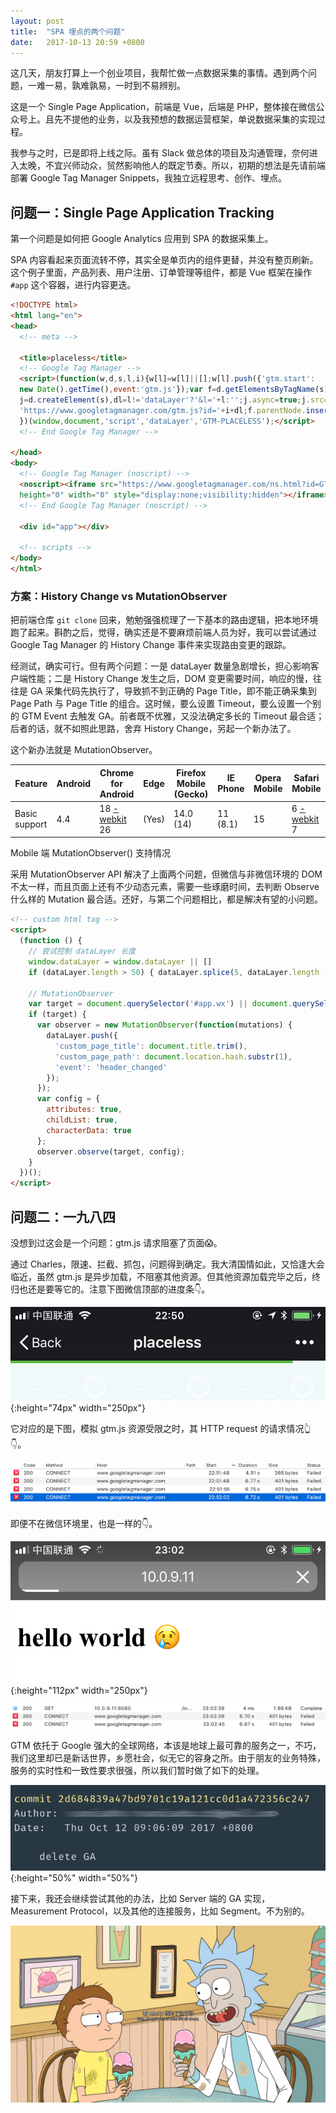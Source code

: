 ```yaml
---
layout: post
title:  "SPA 埋点的两个问题"
date:   2017-10-13 20:59 +0800
---
```


这几天，朋友打算上一个创业项目，我帮忙做一点数据采集的事情。遇到两个问题，一难一易，孰难孰易，一时到不易辨别。

这是一个 Single Page Application，前端是 Vue，后端是 PHP，整体接在微信公众号上。且先不提他的业务，以及我预想的数据运营框架，单说数据采集的实现过程。

我参与之时，已是即将上线之际。虽有 Slack 做总体的项目及沟通管理，奈何进入太晚，不宜兴师动众，贸然影响他人的既定节奏。所以，初期的想法是先请前端部署 Google Tag Manager Snippets，我独立远程思考、创作、埋点。

## 问题一：Single Page Application Tracking

第一个问题是如何把 Google Analytics 应用到 SPA 的数据采集上。

SPA 内容看起来页面流转不停，其实全是单页内的组件更替，并没有整页刷新。这个例子里面，产品列表、用户注册、订单管理等组件，都是 Vue 框架在操作 `#app` 这个容器，进行内容更迭。

```html
<!DOCTYPE html>
<html lang="en">
<head>
  <!-- meta -->
  
  <title>placeless</title>
  <!-- Google Tag Manager -->
  <script>(function(w,d,s,l,i){w[l]=w[l]||[];w[l].push({'gtm.start':
  new Date().getTime(),event:'gtm.js'});var f=d.getElementsByTagName(s)[0],
  j=d.createElement(s),dl=l!='dataLayer'?'&l='+l:'';j.async=true;j.src=
  'https://www.googletagmanager.com/gtm.js?id='+i+dl;f.parentNode.insertBefore(j,f);
  })(window,document,'script','dataLayer','GTM-PLACELESS');</script>
  <!-- End Google Tag Manager -->
  
</head>
<body>
  <!-- Google Tag Manager (noscript) -->
  <noscript><iframe src="https://www.googletagmanager.com/ns.html?id=GTM-PLACELESS"
  height="0" width="0" style="display:none;visibility:hidden"></iframe></noscript>
  <!-- End Google Tag Manager (noscript) -->
  
  <div id="app"></div>
  
  <!-- scripts -->
</body>
</html>
```

### 方案：History Change vs MutationObserver

把前端仓库 `git clone` 回来，勉勉强强梳理了一下基本的路由逻辑，把本地环境跑了起来。斟酌之后，觉得，确实还是不要麻烦前端人员为好，我可以尝试通过 Google Tag Manager 的 History Change 事件来实现路由变更的跟踪。

经测试，确实可行。但有两个问题：一是 dataLayer 数量急剧增长，担心影响客户端性能；二是 History Change 发生之后，DOM 变更需要时间，响应的慢，往往是 GA 采集代码先执行了，导致抓不到正确的 Page Title，即不能正确采集到 Page Path 与 Page Title 的组合。这时候，要么设置 Timeout，要么设置一个别的 GTM Event 去触发 GA。前者既不优雅，又没法确定多长的 Timeout 最合适；后者的话，就不如照此思路，舍弃 History Change，另起一个新办法了。

这个新办法就是 MutationObserver。

| Feature       | Android | Chrome for Android                       | Edge  | Firefox Mobile (Gecko) | IE Phone | Opera Mobile | Safari Mobile                            |
| ------------- | ------- | ---------------------------------------- | ----- | ---------------------- | -------- | ------------ | ---------------------------------------- |
| Basic support | 4.4     | 18 [-webkit](https://developer.mozilla.org/en-US/docs/Web/Guide/Prefixes)    26 | (Yes) | 14.0 (14)              | 11 (8.1) | 15           | 6 [-webkit](https://developer.mozilla.org/en-US/docs/Web/Guide/Prefixes)    7 |

<figcaption>Mobile 端 MutationObserver() 支持情况</figcaption>

采用 MutationObserver API 解决了上面两个问题，但微信与非微信环境的 DOM 不太一样，而且页面上还有不少动态元素，需要一些琢磨时间，去判断 Observe 什么样的 Mutation 最合适。还好，与第二个问题相比，都是解决有望的小问题。

```html
<!-- custom html tag -->
<script>
  (function () {
    // 尝试控制 dataLayer 长度
    window.dataLayer = window.dataLayer || []
    if (dataLayer.length > 50) { dataLayer.splice(5, dataLayer.length - 5) }

    // MutationObserver
    var target = document.querySelector('#app.wx') || document.querySelector('#app header') ;
    if (target) {
      var observer = new MutationObserver(function(mutations) {
        dataLayer.push({
          'custom_page_title': document.title.trim(),
          'custom_page_path': document.location.hash.substr(1),
          'event': 'header_changed'
        });
      });
      var config = {
        attributes: true,
        childList: true,
        characterData: true
      };
      observer.observe(target, config);
    }
  })();
</script>
```



## 问题二：一九八四

没想到过这会是一个问题：gtm.js 请求阻塞了页面😱。

通过 Charles，限速、拦截、抓包，问题得到确定。我大清国情如此，又恰逢大会临近，虽然 gtm.js 是异步加载，不阻塞其他资源。但其他资源加载完毕之后，终归也还是要等它的。注意下图微信顶部的进度条👇。

![gtm loading](/files/2017/10/13/loading.jpg){:height="74px" width="250px"}

它对应的是下图，模拟 gtm.js 资源受限之时，其 HTTP request 的请求情况👆👇。

![gtm failed](/files/2017/10/13/gtm_failed.png)

即便不在微信环境里，也是一样的👇。

![gtm loading 2](/files/2017/10/13/loading2.jpg){:height="112px" width="250px"}

![gtm failed 2](/files/2017/10/13/gtm_failed2.png)

GTM 依托于 Google 强大的全球网络，本该是地球上最可靠的服务之一，不巧，我们这里却已是新话世界，乡愿社会，似无它的容身之所。由于朋友的业务特殊，服务的实时性和一致性要求很强，所以我们暂时做了如下的处理。

![detele ga](/files/2017/10/13/delete_ga.png){:height="50%" width="50%"}

接下来，我还会继续尝试其他的办法，比如 Server 端的 GA 实现，Measurement Protocol，以及其他的连接服务，比如 Segment。不为别的。

![Rick.and.Morty.S02E06](/files/2017/10/13/Rick.and.Morty.S02E06.jpg)
